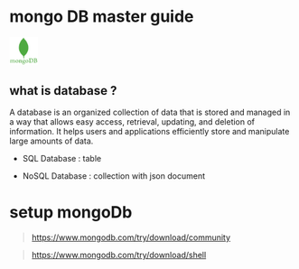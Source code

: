 # mongo DB master guide

<img src="./mongodb.png" width="10%" alt="mongidb master guide">

## what is database ?

A database is an organized collection of data that is stored and managed in a way that allows easy access, retrieval, updating, and deletion of information. It helps users and applications efficiently store and manipulate large amounts of data.


- SQL Database : table

- NoSQL Database : collection with json document


# setup mongoDb

> https://www.mongodb.com/try/download/community

> https://www.mongodb.com/try/download/shell



  
